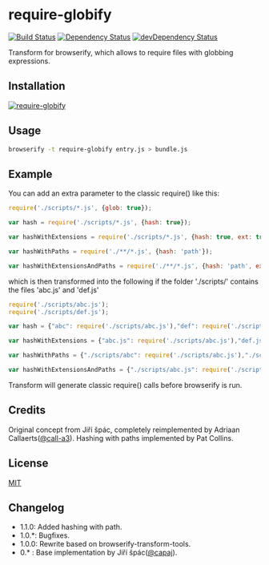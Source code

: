 require-globify
===============

[![Build Status](https://travis-ci.org/capaj/require-globify.svg?tag=1.1.0)](https://travis-ci.org/capaj/require-globify)
[![Dependency Status](https://david-dm.org/capaj/require-globify.svg)](https://david-dm.org/capaj/require-globify) [![devDependency Status](https://david-dm.org/capaj/require-globify/dev-status.svg)](https://david-dm.org/capaj/require-globify#info=devDependencies)

Transform for browserify, which allows to require files with globbing expressions.

## Installation

[![require-globify](https://nodei.co/npm/require-globify.png?compact=true)](https://nodei.co/npm/require-globify)

## Usage

``` bash
browserify -t require-globify entry.js > bundle.js
```

## Example

You can add an extra parameter to the classic require() like this:

```javascript
require('./scripts/*.js', {glob: true});

var hash = require('./scripts/*.js', {hash: true});

var hashWithExtensions = require('./scripts/*.js', {hash: true, ext: true});

var hashWithPaths = require('./**/*.js', {hash: 'path'});

var hashWithExtensionsAndPaths = require('./**/*.js', {hash: 'path', ext: true});
```

which is then transformed into the following if the folder './scripts/' contains the files 'abc.js' and 'def.js'

```javascript
require('./scripts/abc.js');
require('./scripts/def.js');

var hash = {"abc": require('./scripts/abc.js'),"def": require('./scripts/def.js')};

var hashWithExtensions = {"abc.js": require('./scripts/abc.js'),"def.js": require('./scripts/def.js')};

var hashWithPaths = {"./scripts/abc": require('./scripts/abc.js'),"./scripts/def": require('./scripts/def.js')};

var hashWithExtensionsAndPaths = {"./scripts/abc.js": require('./scripts/abc.js'),"./scripts/def.js": require('./scripts/def.js')};
```

Transform will generate classic require() calls before browserify is run.

## Credits
Original concept from Jiří špác, completely reimplemented by Adriaan Callaerts([@call-a3](https://github.com/call-a3)).
Hashing with paths implemented by Pat Collins.

## License
[MIT](http://github.com/capaj/require-globify/blob/master/LICENSE)

## Changelog
 - 1.1.0: Added hashing with path.
 - 1.0.*: Bugfixes.
 - 1.0.0: Rewrite based on browserify-transform-tools.
 - 0.*  : Base implementation by Jiří špác([@capaj](https://github.com/capaj)).
